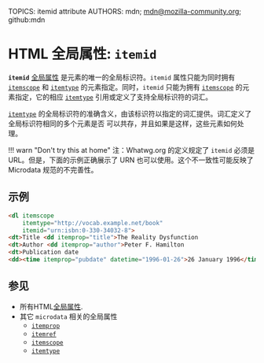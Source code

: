 TOPICS: itemid attribute
AUTHORS: mdn; mdn@mozilla-community.org; github:mdn

# HTML 全局属性: `itemid`

**`itemid`** [全局属性](/zh-hans/webfrontend/HTML_Global_Attributes) 是元素的唯一的全局标识符。`itemid` 属性只能为同时拥有
[`itemscope`](/zh-hans/webfrontend/itemscope_attribute) 和 [`itemtype`](/zh-hans/webfrontend/itemtype_attribute)
的元素指定。同时，`itemid` 只能为拥有 [`itemscope`](/zh-hans/webfrontend/itemscope_attribute) 的元素指定，它的相应 [`itemtype`](/zh-hans/webfrontend/itemtype_attribute)
引用或定义了支持全局标识符的词汇。

[`itemtype`](/zh-hans/webfrontend/itemtype_attribute) 的全局标识符的准确含义，由该标识符以指定的词汇提供。词汇定义了全局标识符相同的多个元素是否
可以共存，并且如果是这样，这些元素如何处理。

!!! warn "Don't try this at home"
    注：Whatwg.org 的定义规定了 `itemid` 必须是 URL。但是，下面的示例正确展示了 URN 也可以使用。这个不一致性可能反映了 Microdata 规范的不完善性。

## 示例

```html
<dl itemscope
    itemtype="http://vocab.example.net/book"
    itemid="urn:isbn:0-330-34032-8">
<dt>Title <dd itemprop="title">The Reality Dysfunction
<dt>Author <dd itemprop="author">Peter F. Hamilton
<dt>Publication date
<dd><time itemprop="pubdate" datetime="1996-01-26">26 January 1996</time> </dl>
```

## 参见

- 所有HTML[全局属性](/zh-hans/webfrontend/HTML_Global_Attributes).
- 其它 `microdata` 相关的全局属性
  - [`itemprop`](/zh-hans/webfrontend/itemprop_attribute)
  - [`itemref`](/zh-hans/webfrontend/itemref_attribute)
  - [`itemscope`](/zh-hans/webfrontend/itemscope_attribute)
  - [`itemtype`](/zh-hans/webfrontend/itemtype_attribute)

